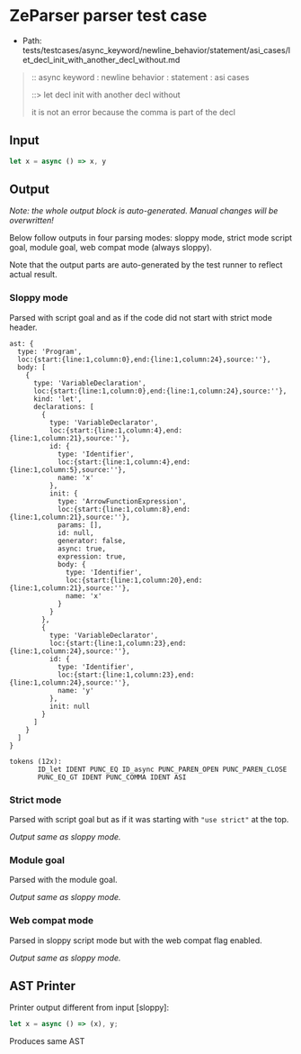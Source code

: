 # ZeParser parser test case

- Path: tests/testcases/async_keyword/newline_behavior/statement/asi_cases/let_decl_init_with_another_decl_without.md

> :: async keyword : newline behavior : statement : asi cases
>
> ::> let decl init with another decl without
>
> it is not an error because the comma is part of the decl

## Input

`````js
let x = async () => x, y
`````

## Output

_Note: the whole output block is auto-generated. Manual changes will be overwritten!_

Below follow outputs in four parsing modes: sloppy mode, strict mode script goal, module goal, web compat mode (always sloppy).

Note that the output parts are auto-generated by the test runner to reflect actual result.

### Sloppy mode

Parsed with script goal and as if the code did not start with strict mode header.

`````
ast: {
  type: 'Program',
  loc:{start:{line:1,column:0},end:{line:1,column:24},source:''},
  body: [
    {
      type: 'VariableDeclaration',
      loc:{start:{line:1,column:0},end:{line:1,column:24},source:''},
      kind: 'let',
      declarations: [
        {
          type: 'VariableDeclarator',
          loc:{start:{line:1,column:4},end:{line:1,column:21},source:''},
          id: {
            type: 'Identifier',
            loc:{start:{line:1,column:4},end:{line:1,column:5},source:''},
            name: 'x'
          },
          init: {
            type: 'ArrowFunctionExpression',
            loc:{start:{line:1,column:8},end:{line:1,column:21},source:''},
            params: [],
            id: null,
            generator: false,
            async: true,
            expression: true,
            body: {
              type: 'Identifier',
              loc:{start:{line:1,column:20},end:{line:1,column:21},source:''},
              name: 'x'
            }
          }
        },
        {
          type: 'VariableDeclarator',
          loc:{start:{line:1,column:23},end:{line:1,column:24},source:''},
          id: {
            type: 'Identifier',
            loc:{start:{line:1,column:23},end:{line:1,column:24},source:''},
            name: 'y'
          },
          init: null
        }
      ]
    }
  ]
}

tokens (12x):
       ID_let IDENT PUNC_EQ ID_async PUNC_PAREN_OPEN PUNC_PAREN_CLOSE
       PUNC_EQ_GT IDENT PUNC_COMMA IDENT ASI
`````

### Strict mode

Parsed with script goal but as if it was starting with `"use strict"` at the top.

_Output same as sloppy mode._

### Module goal

Parsed with the module goal.

_Output same as sloppy mode._

### Web compat mode

Parsed in sloppy script mode but with the web compat flag enabled.

_Output same as sloppy mode._

## AST Printer

Printer output different from input [sloppy]:

````js
let x = async () => (x), y;
````

Produces same AST
